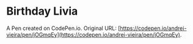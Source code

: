 # Birthday Livia

A Pen created on CodePen.io. Original URL: [https://codepen.io/andrei-vieira/pen/jOGmqEy](https://codepen.io/andrei-vieira/pen/jOGmqEy).


